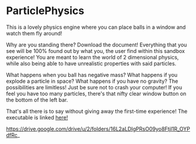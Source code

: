 # ParticlePhysics
This is a lovely physics engine where you can place balls in a window and watch them fly around!

Why are you standing there? Download the document! Everything that you see will be 100% found out by what you, the user find within this sandbox experience! You are meant to learn the world of 2 dimensional physics, while also being able to have unrealistic properties with said particles.

What happens when you ball has negative mass? What happens if you explode a particle in space? What happens if you have no gravity? The possibilities are limitless! Just be sure not to crash your computer! If you feel you have too many particles, there's that nifty clear window button on the bottom of the left bar.

That's all there is to say without giving away the first-time experience! The executable is linked [here!](https://drive.google.com/uc?export=download&id=16L2aLDIgPRsO09yo8Ftjl1R_OYPdfRc_)

https://drive.google.com/drive/u/2/folders/16L2aLDIgPRsO09yo8Ftjl1R_OYPdfRc_
